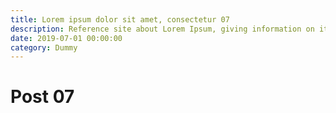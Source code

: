 ```yaml
---
title: Lorem ipsum dolor sit amet, consectetur 07
description: Reference site about Lorem Ipsum, giving information on its origins, as well as a random Lipsum generator.
date: 2019-07-01 00:00:00
category: Dummy
---
```


# Post 07
